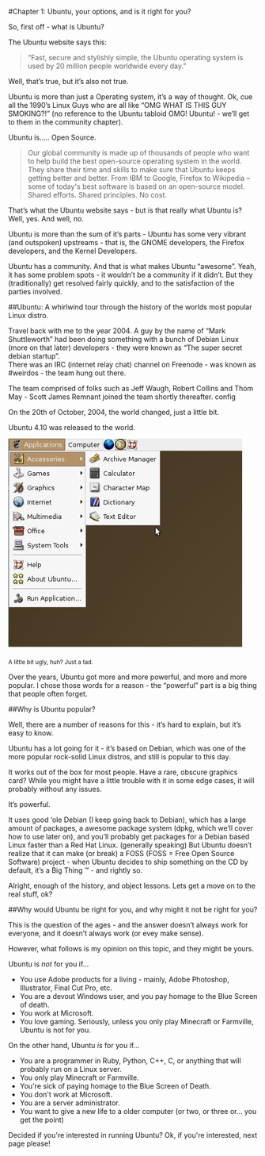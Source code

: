 #Chapter 1: Ubuntu, your options, and is it right for you?


So, first off - what is Ubuntu?

The Ubuntu website says this:

> “Fast, secure and stylishly simple, the Ubuntu operating system is used by 
> 20 million people worldwide every day.”

Well, that’s true, but it’s also not true. 

Ubuntu is more than just a Operating system, it’s a way of thought.
Ok, cue all the  1990’s Linux Guys who are all like “OMG WHAT IS THIS GUY SMOKING?!” 
(no reference to the Ubuntu tabloid OMG! Ubuntu! - we’ll get to them in the community chapter).

Ubuntu is..... Open Source.

> Our global community is made up of thousands of people who want to help build
> the best open-source operating system in the world. 
> They share their time and skills to make sure that Ubuntu keeps getting better and better.
> From IBM to Google, Firefox to Wikipedia – some of today's best software is based 
> on an open-source model. Shared efforts. Shared principles. No cost.


That’s what the Ubuntu website says - but is that really what Ubuntu is? 
Well, yes. And well, no.

Ubuntu is more than the sum of it’s parts - Ubuntu has some very vibrant
(and outspoken) upstreams - that is, the GNOME developers, 
the Firefox developers, and the Kernel Developers.

Ubuntu has a community. And that is what makes Ubuntu “awesome”. 
Yeah, it has some problem spots - it wouldn’t be a community if it didn’t.
But they (traditionally) get resolved fairly quickly, and to the satisfaction 
of the parties involved.


##Ubuntu: A whirlwind tour through the history of the worlds most popular Linux distro.


Travel back with me to the year 2004. A guy by the name of “Mark Shuttleworth” 
had been doing something with a bunch of Debian Linux (more on that later) developers - 
they were known as “The super secret debian startup”.  
There was an IRC (internet relay chat) channel on Freenode - was known as #weirdos - 
the team hung out there.

The team comprised of folks such as Jeff Waugh, Robert Collins and Thom May - 
Scott James Remnant joined the team shortly thereafter. config

On the 20th of October, 2004, the world changed, just a little bit.

Ubuntu 4.10 was released to the world.

![](images/warty-menus.jpg)

<sub>A little bit ugly, huh? Just a tad.</sub>


Over the years, Ubuntu got more and more powerful,
and more and more popular. I chose those words for a reason - 
the “powerful” part is a big thing that people often forget.

##Why is Ubuntu popular? 

Well, there are a number of reasons for this -
it’s hard to explain, but it’s easy to know. 

Ubuntu has a lot going for it - it’s based on Debian, 
which was one of the more popular rock-solid Linux distros, 
and still is popular to this day.

It works out of the box for most people. 
Have a rare, obscure graphics card? While you might have a little trouble with 
it in some edge cases, it will probably  without any issues.


It’s powerful.

It uses good ‘ole Debian (I keep going back to Debian), 
which has a large amount of packages, a awesome package system 
(dpkg, which we’ll cover how to use later on), 
and you’ll probably get packages for a Debian based Linux faster than a Red Hat Linux.
(generally speaking)
But Ubuntu doesn’t realize that it can make (or break) a FOSS 
(FOSS = Free Open Source Software) project - when Ubuntu decides to ship something 
on the CD by default, it’s a Big Thing ™ - and rightly so.


Alright, enough of the history, and object lessons. 
Lets get a move on to the real stuff, ok?


##Why would Ubuntu be right for you, and why might it not be right for you?

This is the question of the ages -  and the answer doesn’t always work for everyone,
and it doesn’t always work (or evey make sense).

However, what follows is my opinion on this topic, and they might be yours.


Ubuntu is *not* for you if...

- You use Adobe products for a living - mainly, Adobe Photoshop, Illustrator, Final Cut Pro, etc.
- You are a devout Windows user, and you pay homage to the Blue Screen of death.
- You work at Microsoft.
- You love gaming. Seriously, unless you only play Minecraft or Farmville, Ubuntu is not for you.


On the other hand, Ubuntu *is* for you if...

- You are a programmer in Ruby, Python, C++, C, or anything that will probably run on a Linux server.
- You only play Minecraft or Farmville.
- You're sick of paying homage to the Blue Screen of Death.
- You don't work at Microsoft.
- You are a server administrator.
- You want to give a new life to a older computer (or two, or three or... you get the point)


Decided if you're interested in running Ubuntu? Ok, if you're interested, next page please!